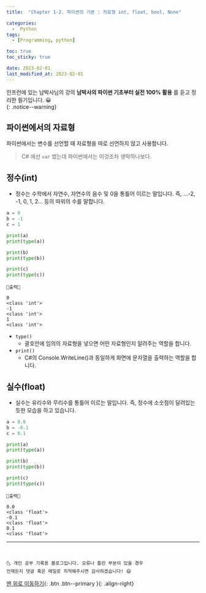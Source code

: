 ```yaml
---
title:  "Chapter 1-2. 파이썬의 기본 : 자료형 int, float, bool, None" 

categories:
  -  Python
tags:
  - [Programming, python]

toc: true
toc_sticky: true

date: 2023-02-01
last_modified_at: 2023-02-01
---
```


인프런에 있는 남박사님의 강의 **남박사의 파이썬 기초부터 실전 100% 활용** 를 듣고 정리한 필기입니다. 😀  
{: .notice--warning}

## 파이썬에서의 자료형
파이썬에서는 변수를 선언할 때 자료형을 따로 선언하지 않고 사용합니다.
> C# 에선 `var` 썼는데 파이썬에서는 이것조차 생략하나보다.

## 정수(int)
- 정수는 수학에서 자연수, 자연수의 음수 및 0을 통틀어 이르는 말입니다. 즉, ...-2, -1, 0, 1, 2... 등의 따위의 수를 말합니다. 

```python
a = 0
b = -1
c = 1

print(a)
print(type(a))

print(b)
print(type(b))

print(c)
print(type(c))
```

```
💎출력💎

0
<class 'int'>
-1
<class 'int'>
1
<class 'int'>
```

- `type()`
  - 괄호안에 임의의 자료형을 넣으면 어떤 자료형인지 알려주는 역할을 합니다.
- `print()`
  - C#의 Console.WriteLine()과 동일하게 화면에 문자열을 출력하는 역할을 합니다.

## 실수(float)
- 실수는 유리수와 무리수를 통틀어 이르는 말입니다. 즉, 정수에 소숫점이 달려있는듯한 모습을 하고 있습니다.

```python
a = 0.0
b = -0.1
c = 0.1

print(a)
print(type(a))

print(b)
print(type(b))

print(c)
print(type(c))
```

```
💎출력💎

0.0
<class 'float'>
-0.1
<class 'float'>
0.1
<class 'float'>
```

***
<br>

    🌜 개인 공부 기록용 블로그입니다. 오류나 틀린 부분이 있을 경우 
    언제든지 댓글 혹은 메일로 지적해주시면 감사하겠습니다! 😄

[맨 위로 이동하기](#){: .btn .btn--primary }{: .align-right}